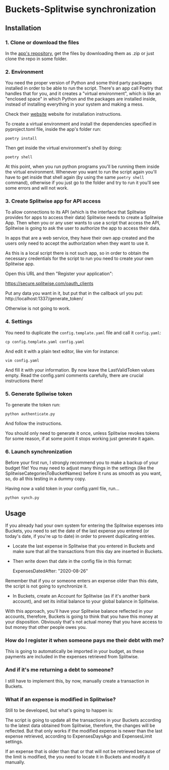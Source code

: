 # Buckets-Splitwise synchronization

## Installation

### 1. Clone or download the files

In the [app's repository](https://github.com/perepicornell/buckets-splitwise), get the
files by downloading them as .zip or just clone the repo in some folder.

### 2. Environment
You need the proper version of Python and some third party packages installed in order to
be able to run the script.
There's an app call Poetry that handles that for you, and it creates a "virtual environment",
which is like an "enclosed space" in which Python and the packages are installed inside, instead of installing
everything in your system and making a mess.

Check their [website](https://python-poetry.org/) website for installation instructions.

To create a virtual environment and install the dependencies specified in pyproject.toml file,
inside the app's folder run:

    poetry install

Then get inside the virtual environment's shell by doing:

    poetry shell

At this point, when you run python programs you'll be running them inside the virtual environment.
Whenever you want to run the script again you'll have to get inside that shell again (by
using the same `poetry shell` command), otherwise if you just go to the folder and try to
run it you'll see some errors and will not work.

### 3. Create Splitwise app for API access

To allow connections to its API (which is the interface that Splitwise provides for apps
to access their data) Splitwise needs to create a Splitwise App.
Then when you or any user wants to use a script that access the API, Splitwise is going to
ask the user to authorize the app to access their data.

In apps that are a web service, they have their own app created and the users only need to
accept the authorization when they want to use it.

As this is a local script there is not such app, so in order to obtain the necessary credentials
for the script to run you need to create your own Splitwise app.

Open this URL and then "Register your application":
 
https://secure.splitwise.com/oauth_clients
 
Put any data you want in it, but put that in the callback url you put:
http://localhost:1337/generate_token/

Otherwise is not going to work. 

### 4. Settings

You need to duplicate the `config.template.yaml` file and call it `config.yaml`:

    cp config.template.yaml config.yaml
    
And edit it with a plain text editor, like vim for instance: 
    
    vim config.yaml

And fill it with your information. By now leave the LastValidToken values empty.
Read the config.yaml comments carefully, there are crucial instructions there!

### 5. Generate Spliwise token

To generate the token run:

    python authenticate.py
    
And follow the instructions.

You should only need to generate it once, unless Splitwise revokes tokens for
some reason, if at some point it stops working just generate it again.

### 6. Launch synchronization

Before your first run, I strongly recommend you to make a backup of your budget
file!
You may need to adjust many things in the settings (like the SplitwiseCategoriesToBucketNames)
before it runs as smooth as you want, so, do all this testing in a dummy copy.

Having now a valid token in your config.yaml file, run...

    python synch.py
    
## Usage

If you already had your own system for entering the Splitwise expenses into Buckets,
you need to set the date of the last expense you entered (or today's date, if you're up to date)
in order to prevent duplicating entries.

- Locate the last expense in Splitwise that you entered in Buckets and make sure that
all the transactions from this day are inserted in Buckets.
- Then write down that date in the config file in this format:


    ExpensesDatedAfter: "2020-08-26"
    
Remember that if you or someone enters an expense older than this date, the script is not
going to synchronize it.

- In Buckets, create an Account for Splitwise (as if it's another bank account), and set its 
initial balance to your global balance in Splitwise.

With this approach, you'll have your Splitwise balance reflected in your accounts, 
therefore, Buckets is going to think that you have this money at your disposition.
Obviously that's not actual money that you have access to but money that other
 people owes you.


### How do I register it when someone pays me their debt with me?

This is going to automatically be imported in your budget, as these payments are 
included in the expenses retrieved from Splitwise.

### And if it's me returning a debt to someone?

I still have to implement this, by now, manually create a transaction in Buckets.

### What if an expense is modified in Splitwise?

Still to be developed, but what's going to happen is:

The script is going to update all the transactions in your Buckets according
to the latest data obtained from Splitwise, therefore, the changes will be reflected.
But that only works if the modified expense is newer than the last expense retrieved,
according to ExpensesDaysAgo and ExpensesLimit settings.

If an expense that is older than that or that will not be retrieved because of 
the limit is modified, the you need to locate it in Buckets and modify it manually.
